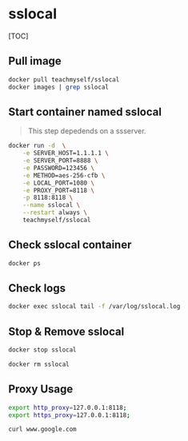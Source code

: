 # sslocal

[TOC]

## Pull image
```bash
docker pull teachmyself/sslocal
docker images | grep sslocal
```

## Start container named sslocal

> This step depedends on a ssserver.

```bash
docker run -d  \
    -e SERVER_HOST=1.1.1.1 \
    -e SERVER_PORT=8888 \
    -e PASSWORD=123456 \
    -e METHOD=aes-256-cfb \
    -e LOCAL_PORT=1080 \
    -e PROXY_PORT=8118 \
    -p 8118:8118 \
    --name sslocal \
    --restart always \
    teachmyself/sslocal
```

## Check sslocal container
```bash
docker ps
```

## Check logs
```bash
docker exec sslocal tail -f /var/log/sslocal.log
```

## Stop & Remove sslocal
```bash
docker stop sslocal

docker rm sslocal
```

## Proxy Usage
```bash
export http_proxy=127.0.0.1:8118;
export https_proxy=127.0.0.1:8118;

curl www.google.com
```

